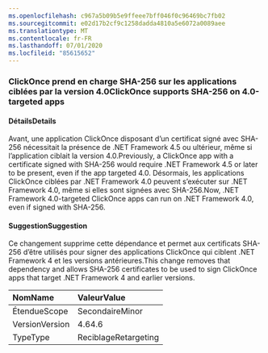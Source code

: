```yaml
---
ms.openlocfilehash: c967a5b09b5e9ffeee7bff046f0c96469bc7fb02
ms.sourcegitcommit: e02d17b2cf9c1258dadda4810a5e6072a0089aee
ms.translationtype: MT
ms.contentlocale: fr-FR
ms.lasthandoff: 07/01/2020
ms.locfileid: "85615652"
---
```

### <a name="clickonce-supports-sha-256-on-40-targeted-apps"></a><span data-ttu-id="e6cc0-101">ClickOnce prend en charge SHA-256 sur les applications ciblées par la version 4.0</span><span class="sxs-lookup"><span data-stu-id="e6cc0-101">ClickOnce supports SHA-256 on 4.0-targeted apps</span></span>

#### <a name="details"></a><span data-ttu-id="e6cc0-102">Détails</span><span class="sxs-lookup"><span data-stu-id="e6cc0-102">Details</span></span>

<span data-ttu-id="e6cc0-103">Avant, une application ClickOnce disposant d’un certificat signé avec SHA-256 nécessitait la présence de .NET Framework 4.5 ou ultérieur, même si l’application ciblait la version 4.0.</span><span class="sxs-lookup"><span data-stu-id="e6cc0-103">Previously, a ClickOnce app with a certificate signed with SHA-256 would require .NET Framework 4.5 or later to be present, even if the app targeted 4.0.</span></span> <span data-ttu-id="e6cc0-104">Désormais, les applications ClickOnce ciblées par .NET Framework 4.0 peuvent s’exécuter sur .NET Framework 4.0, même si elles sont signées avec SHA-256.</span><span class="sxs-lookup"><span data-stu-id="e6cc0-104">Now, .NET Framework 4.0-targeted ClickOnce apps can run on .NET Framework 4.0, even if signed with SHA-256.</span></span>

#### <a name="suggestion"></a><span data-ttu-id="e6cc0-105">Suggestion</span><span class="sxs-lookup"><span data-stu-id="e6cc0-105">Suggestion</span></span>

<span data-ttu-id="e6cc0-106">Ce changement supprime cette dépendance et permet aux certificats SHA-256 d’être utilisés pour signer des applications ClickOnce qui ciblent .NET Framework 4 et les versions antérieures.</span><span class="sxs-lookup"><span data-stu-id="e6cc0-106">This change removes that dependency and allows SHA-256 certificates to be used to sign ClickOnce apps that target .NET Framework 4 and earlier versions.</span></span>

| <span data-ttu-id="e6cc0-107">Nom</span><span class="sxs-lookup"><span data-stu-id="e6cc0-107">Name</span></span>    | <span data-ttu-id="e6cc0-108">Valeur</span><span class="sxs-lookup"><span data-stu-id="e6cc0-108">Value</span></span>       |
|:--------|:------------|
| <span data-ttu-id="e6cc0-109">Étendue</span><span class="sxs-lookup"><span data-stu-id="e6cc0-109">Scope</span></span>   | <span data-ttu-id="e6cc0-110">Secondaire</span><span class="sxs-lookup"><span data-stu-id="e6cc0-110">Minor</span></span>       |
| <span data-ttu-id="e6cc0-111">Version</span><span class="sxs-lookup"><span data-stu-id="e6cc0-111">Version</span></span> | <span data-ttu-id="e6cc0-112">4.6</span><span class="sxs-lookup"><span data-stu-id="e6cc0-112">4.6</span></span>         |
| <span data-ttu-id="e6cc0-113">Type</span><span class="sxs-lookup"><span data-stu-id="e6cc0-113">Type</span></span>    | <span data-ttu-id="e6cc0-114">Reciblage</span><span class="sxs-lookup"><span data-stu-id="e6cc0-114">Retargeting</span></span> |
